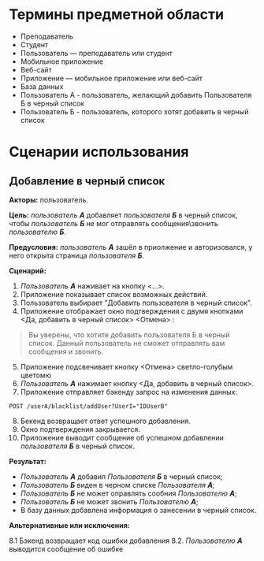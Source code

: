 # Термины предметной области

- Преподаватель
- Студент
- Пользователь — преподаватель или студент
- Мобильное приложение
- Веб-сайт
- Приложение — мобильное приложение или веб-сайт
- База данных
- Пользователь А - пользователь, желающий добавить Пользователя Б в черный список
- Пользователь Б - пользователь, которого хотят добавить в черный список

# Сценарии использования

## Добавление в черный список

**Акторы:** пользователь.

**Цель:** *пользователь **A***  добавляет *пользователя **Б*** в черный список, чтобы *пользователь **Б*** не мог отправлять сообщения\звонить *пользователю **Б***.

**Предусловия:** *пользователь **А*** зашёл в приолжение и авторизовался, у него открыта страница *пользователя **Б***.


**Сценарий:**

1. *Пользователь **А*** наживает на кнопку <...>.
2. Приложение показывает список возможных действий.
3. Пользователь выбирает "Добавить пользователя в черный список".
4. Приложение отображает окно подтверждения с двумя кнопками <Да, добавить в черный список> <Отмена> :

>Вы уверены, что хотите добавить пользователя Б в черный список. Данный пользователь не сможет отправлять вам сообщения и звонить.

5. Приложение подсвечивает кнопку <Отмена> светло-голубым цветомю
6. *Пользователь **А*** нажимает кнопку <Да, добавить в черный список>.
7. Приложение отправляет бэкенду запрос на изменения данных:

```
POST /userA/blacklist/addUser?UserI="IDUserB"
```

8. Бекенд возвращает ответ успешного добавления.
9. Окно подтверждения закрывается.
10. Приложение выводит сообщение об успешном добавлении *пользователя **Б*** в черный список.

**Результат:**

- *Пользователь **А*** добавил *Пользователя **Б*** в черный список;
- *Пользователь **Б*** виден в черном списке *Пользователя **А***;
- *Пользователь **Б*** не может оправлять сообния *Пользователю **А***;
- *Пользователь **Б*** не может звонить *Пользователю **А***;
- В базу данных добавлена информация о занесении в черный список.

**Альтернативные или исключения:** 

8.1 Бэкенд возвращает код ошибки добавления
8.2. *Пользователю **А*** выводится сообщение об ошибке

